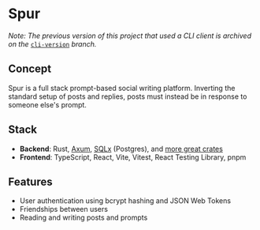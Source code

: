 # Spur

*Note: The previous version of this project that used a CLI client is archived on the* [`cli-version`](https://github.com/noahkawaguchi/spur/tree/cli-version) *branch.*

## Concept

Spur is a full stack prompt-based social writing platform. Inverting the standard setup of posts and replies, posts must instead be in response to someone else's prompt.

## Stack

- **Backend**: Rust, [Axum](https://github.com/tokio-rs/axum), [SQLx](https://github.com/launchbadge/sqlx) (Postgres), and [more great crates](backend/Cargo.toml)
- **Frontend**: TypeScript, React, Vite, Vitest, React Testing Library, pnpm

## Features

- User authentication using bcrypt hashing and JSON Web Tokens
- Friendships between users
- Reading and writing posts and prompts

